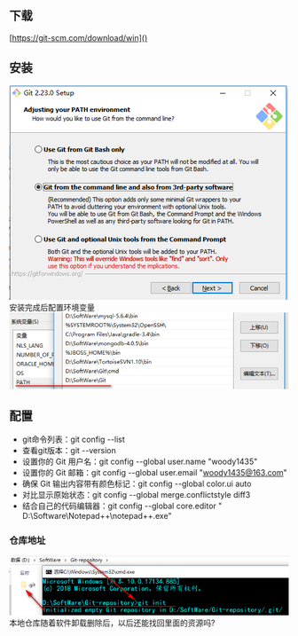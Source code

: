 ## 下载
[https://git-scm.com/download/win]()

## 安装
![](./resources/git-安装1.png)  
安装完成后配置环境变量  
![](./resources/git-安装2.png)  

## 配置
+ git命令列表：git config --list
+ 查看git版本：git --version
+ 设置你的 Git 用户名：git config --global user.name "woody1435"
+ 设置你的 Git 邮箱：git config --global user.email "woody1435@163.com"
+ 确保 Git 输出内容带有颜色标记：git config --global color.ui auto
+ 对比显示原始状态：git config --global merge.conflictstyle diff3
+ 结合自己的代码编辑器：git config --global core.editor " D:\\Software\Notepad++\\notepad++.exe"
### 仓库地址
![](./resources/git-配置-仓库地址.png)  
本地仓库随着软件卸载删除后，以后还能找回里面的资源吗?  